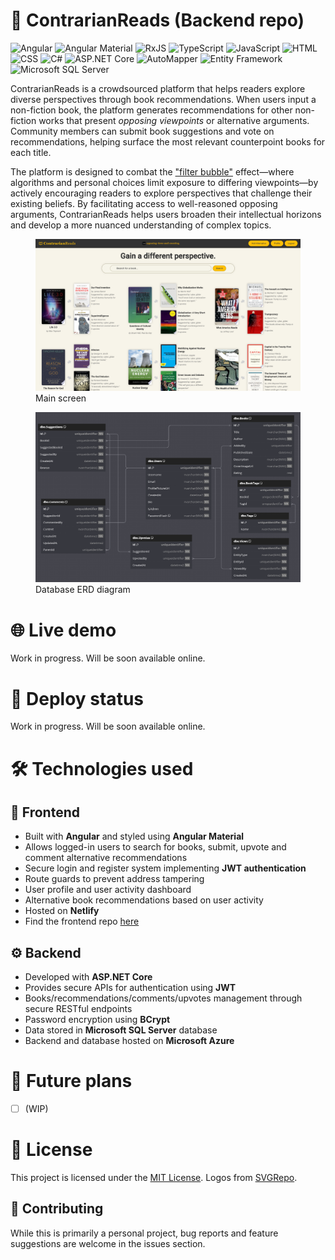 ﻿# 📖 ContrarianReads (Backend repo)

![Angular](https://img.shields.io/badge/Angular-DD0031?style=for-the-badge&logo=angular&logoColor=white)
![Angular Material](https://img.shields.io/badge/Angular%20Material-DD0031?style=for-the-badge&logo=angular&logoColor=white)
![RxJS](https://img.shields.io/badge/RxJS-B7178C?style=for-the-badge&logo=reactivex&logoColor=white)
![TypeScript](https://img.shields.io/badge/TypeScript-007ACC?style=for-the-badge&logo=typescript&logoColor=white)
![JavaScript](https://img.shields.io/badge/JavaScript-F7DF1E?style=for-the-badge&logo=javascript&logoColor=black)
![HTML](https://img.shields.io/badge/HTML-E34F26?style=for-the-badge&logo=html5&logoColor=white)
![CSS](https://img.shields.io/badge/CSS-1572B6?style=for-the-badge&logo=css3&logoColor=white)
![C#](https://img.shields.io/badge/C%23-239120?style=for-the-badge&logo=sharp&logoColor=white)
![ASP.NET Core](https://img.shields.io/badge/ASP.NET%20Core-512BD4?style=for-the-badge&logo=dotnet&logoColor=white)
![AutoMapper](https://img.shields.io/badge/AutoMapper-ED1C24?style=for-the-badge&logo=dotnet&logoColor=white)
![Entity Framework](https://img.shields.io/badge/Entity%20Framework-512BD4?style=for-the-badge&logo=dotnet&logoColor=white)
![Microsoft SQL Server](https://img.shields.io/badge/Microsoft%20SQL%20Server-CC2927?style=for-the-badge&logo=database&logoColor=white)

ContrarianReads is a crowdsourced platform that helps readers explore diverse perspectives through book recommendations. When users input a non-fiction book, the platform generates recommendations for other non-fiction works that present *opposing viewpoints* or alternative arguments. Community members can submit book suggestions and vote on recommendations, helping surface the most relevant counterpoint books for each title.

The platform is designed to combat the ["filter bubble"](https://www.wikiwand.com/en/articles/Filter_bubble) effect—where algorithms and personal choices limit exposure to differing viewpoints—by actively encouraging readers to explore perspectives that challenge their existing beliefs. By facilitating access to well-reasoned opposing arguments, ContrarianReads helps users broaden their intellectual horizons and develop a more nuanced understanding of complex topics.

<figure>
  <img src="./Screenshots/contrarian-reads-main-page.png" alt="Main screen">
  <figcaption>Main screen</figcaption>
</figure>

<figure>
  <img src="./Screenshots/db-diagram.png" alt="Database diagram">
  <figcaption>Database ERD diagram</figcaption>
</figure>

# 🌐 Live demo

Work in progress. Will be soon available online.

# 🚦 Deploy status

Work in progress. Will be soon available online.

# 🛠️ Technologies used

## 🎨 Frontend

- Built with **Angular** and styled using **Angular Material**
- Allows logged-in users to search for books, submit, upvote and comment alternative recommendations
- Secure login and register system implementing **JWT authentication**
- Route guards to prevent address tampering
- User profile and user activity dashboard
- Alternative book recommendations based on user activity
- Hosted on **Netlify**
- Find the frontend repo [here](https://github.com/dividedby-0/contrarian-reads-frontend)

## ⚙️ Backend

- Developed with **ASP.NET Core**
- Provides secure APIs for authentication using **JWT**
- Books/recommendations/comments/upvotes management through secure RESTful endpoints
- Password encryption using **BCrypt**
- Data stored in **Microsoft SQL Server** database
- Backend and database hosted on **Microsoft Azure**

# 🚀 Future plans

- [ ] (WIP)

# 📝 License

This project is licensed under the [MIT License](https://github.com/dividedby-0/contrarian-reads-frontend/blob/main/LICENSE). Logos from [SVGRepo](https://www.svgrepo.com/).

## 🤝 Contributing

While this is primarily a personal project, bug reports and feature suggestions are welcome in the issues section.
